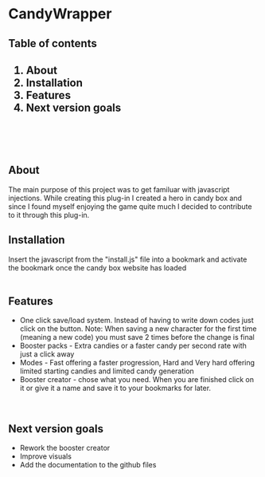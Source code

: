 CandyWrapper
============

<h2>Table of contents<h2>

<ol>
<li>About</li>
<li>Installation </li>
<li>Features</li>
<li>Next version goals</li>
</ol>
<br/><br/>
<h2>About</h2>
<p>The main purpose of this project was to get familuar with javascript injections. 
While creating this plug-in I created a hero in candy box and since I found myself enjoying the game quite much I decided
to contribute to it through this plug-in.
</p>
<h2>Installation</h2>
<p>Insert the javascript from the "install.js" file into a bookmark and activate the bookmark once the candy box website has loaded<br/>
<br/>
<h2>Features</h2>
<ul>
	<li>One click save/load system. Instead of having to write down codes just click on the button. Note: When saving a new character for the first time (meaning a new code) you must save 2 times before the change is final</li>
	<li>Booster packs - Extra candies or a faster candy per second rate with just a click away</li>
	<li>Modes - Fast offering a faster progression, Hard and Very hard offering limited starting candies and limited candy generation</li>
	<li>Booster creator - chose what you need. When you are finished click on it or give it a name and save it to your bookmarks for later.</li>
</ul>
<br/>
<h2>Next version goals</h2>
<ul>
<li>Rework the booster creator</li>
<li>Improve visuals</li>
<li>Add the documentation to the github files</li>
</ul>

